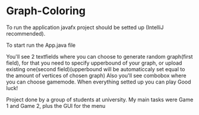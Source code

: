 # Graph-Coloring
To run the application javafx project should be setted up (IntelliJ recommended). 

To start run the App.java file

You'll see 2 textfields where you can choose to generate random graph(first field), for that you need to specify upperbound of your graph,
 or upload existing one(second field)(upperbound will be automaticcaly set equal to the amount of vertices of chosen graph)
Also you'll see combobox where you can choose gamemode.
When everything setted up you can play
Good luck!

Project done by a group of students at university. My main tasks were Game 1 and Game 2, plus the GUI for the menu
